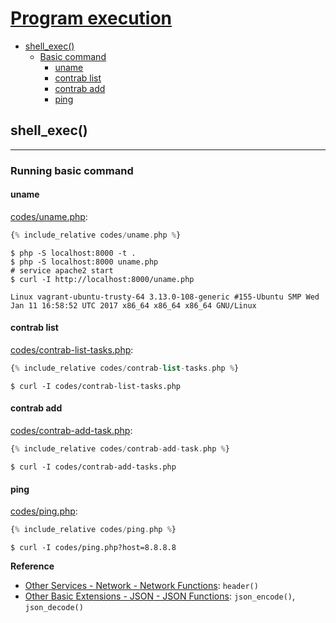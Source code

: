 # [Program execution](http://php.net/manual/en/book.exec.php)

- [shell_exec()](#shell_exec)
  - [Basic command](#basic-command)
    - [uname](#uname)
    - [contrab list](#contrab-list)
    - [contrab add](#contrab-add)
    - [ping](#ping)

## shell_exec()
---

### Running basic command

#### uname

[codes/uname.php](codes/uname.php):
```php
{% include_relative codes/uname.php %}
```

```
$ php -S localhost:8000 -t .
$ php -S localhost:8000 uname.php
# service apache2 start
$ curl -I http://localhost:8000/uname.php
```

```
Linux vagrant-ubuntu-trusty-64 3.13.0-108-generic #155-Ubuntu SMP Wed Jan 11 16:58:52 UTC 2017 x86_64 x86_64 x86_64 GNU/Linux
```

#### contrab list
[codes/contrab-list-tasks.php](codes/contrab-list-tasks.php):
```php
{% include_relative codes/contrab-list-tasks.php %}
```

```
$ curl -I codes/contrab-list-tasks.php
```

#### contrab add
[codes/contrab-add-task.php](codes/contrab-add-task.php):
```php
{% include_relative codes/contrab-add-task.php %}
```

```
$ curl -I codes/contrab-add-tasks.php
```

#### ping

[codes/ping.php](codes/ping.php):
```php
{% include_relative codes/ping.php %}
```

```
$ curl -I codes/ping.php?host=8.8.8.8
```

**Reference**
- [Other Services - Network - Network Functions](http://php.net/manual/en/ref.network.php): `header()`
- [Other Basic Extensions - JSON - JSON Functions](http://php.net/manual/en/ref.json.php): `json_encode()`, `json_decode()`

